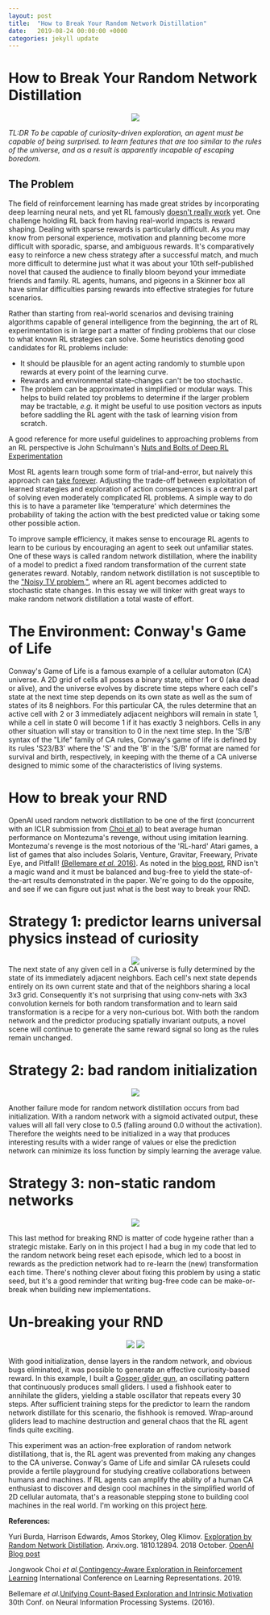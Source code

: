 ```yaml
---
layout: post
title:  "How to Break Your Random Network Distillation"
date:   2019-08-24 00:00:00 +0000
categories: jekyll update
---
```


# How to Break Your Random Network Distillation
<div align="center">
<img src="/blog/assets/small_weights_0_5_out_pred.png">
</div>

<em>TL:DR To be capable of curiosity-driven exploration, an agent must be capable of being surprised.  to learn features that are too similar to the rules of the universe, and as a result is apparently incapable of escaping boredom.</em>

## The Problem

The field of reinforcement learning has made great strides by incorporating deep learning neural nets, and yet RL famously <a href="https://www.alexirpan.com/2018/02/14/rl-hard.html">doesn't really work</a> yet. One challenge holding RL back from having real-world impacts is reward shaping. Dealing with sparse rewards is particularly difficult. As you may know from personal experience, motivation and planning become more difficult with sporadic, sparse, and ambiguous rewards. It's comparatively easy to reinforce a new chess strategy after a successful match, and much more difficult to determine just what it was about your 10th self-published novel that caused the audience to finally bloom beyond your immediate friends and family. RL agents, humans, and pigeons in a Skinner box all have similar difficulties parsing rewards into effective strategies for future scenarios.

Rather than starting from real-world scenarios and devising training algorithms capable of general intelligence from the beginning, the art of RL experimentation is in large part a matter of finding problems that our close to what known RL strategies can solve. Some heuristics denoting good candidates for RL problems include: 

* It should be plausible for an agent acting randomly to stumble upon rewards at every point of the learning curve.
* Rewards and environmental state-changes can't be too stochastic. 
* The problem can be approximated in simplified or modular ways. This helps to build related toy problems to determine if the larger problem may be tractable, <em>e.g.</em> it might be useful to use position vectors as inputs before saddling the RL agent with the task of learning vision from scratch. 

A good reference for more useful guidelines to approaching problems from an RL perspective is John Schulmann's <a href="https://www.youtube.com/watch?v=8EcdaCk9KaQ">Nuts and Bolts of Deep RL Experimentation</a>

Most RL agents learn trough some form of trial-and-error, but naively this approach can <a href="https://en.wikipedia.org/wiki/Levinthal%27s_paradox">take forever</a>. Adjusting the trade-off between exploitation of learned strategies and exploration of action consequences is a central part of solving even moderately complicated RL problems. A simple way to do this is to have a parameter like 'temperature' which determines the probability of taking the action with the best predicted value or taking some other possible action. 

To improve sample efficiency, it makes sense to encourage RL agents to learn to be curious by encouraging an agent to seek out unfamiliar states. One of these ways is called random network distillation, where the inability of a model to predict a fixed random transformation of the current state generates reward. Notably, random network distillation is not susceptible to the <a href=""> "Noisy TV problem,"</a>, where an RL agent becomes addicted to stochastic state changes. In this essay we will tinker with great ways to make random network distillation a total waste of effort. 

# The Environment: Conway's Game of Life

Conway's Game of Life is a famous example of a cellular automaton (CA) universe. A 2D grid of cells all posses a binary state, either 1 or 0 (aka dead or alive), and the universe evolves by discrete time steps where each cell's state at the next time step depends on its own state as well as the sum of states of its 8 neighbors. For this particular CA, the rules determine that an active cell with 2 or 3 immediately adjacent neighbors will remain in state 1, while a cell in state 0 will become 1 if it has exactly 3 neighbors. Cells in any other situation will stay or transition to 0 in the next time step. In the 'S/B' syntax of the "Life" family of CA rules, Conway's game of life is defined by its rules 'S23/B3' where the 'S' and the 'B' in the 'S/B' format are named for survival and birth, respectively, in keeping with the theme of a CA universe designed to mimic some of the characteristics of living systems. 

# How to break your RND 
OpenAI used random network distillation to be one of the first (concurrent with an ICLR submission from [Choi et al](https://openreview.net/forum?id=HyxGB2AcY7)) to beat average human performance on Montezuma's revenge, without using imitation learning. Montezuma's revenge is the most notorious of the 'RL-hard' Atari games, a list of games that also includes Solaris, Venture, Gravitar, Freewary, Private Eye, and Pitfall! [(Bellemare <em>et al.</em> 2016)](https://arxiv.org/abs/1606.01868). As noted in the [blog post](https://openai.com/blog/reinforcement-learning-with-prediction-based-rewards/), RND isn't a magic wand and it must be balanced and bug-free to yield the state-of-the-art results demonstrated in the paper. We're going to do the opposite, and see if we can figure out just what is the best way to break your RND.  

# Strategy 1: predictor learns universal physics instead of curiosity

<div align="center">
<img src="/blog/assets/convnet_predictor_not_surprised.png">
</div>
The next state of any given cell in a CA universe is fully determined by the state of its immediately adjacent neighbors. Each cell's next state depends entirely on its own current state and that of the neighbors sharing a local 3x3 grid. Consequently it's not surprising that using conv-nets with 3x3 convolution kernels for both random transformation and to learn said transformation is a recipe for a very non-curious bot. With both the random network and the predictor producing spatially invariant outputs, a novel scene will continue to generate the same reward signal so long as the rules remain unchanged. 

# Strategy 2: bad random initialization

<div align="center">
<img src="/blog/assets/small_weights_0_5_output.png">
</div>


Another failure mode for random network distillation occurs from bad initialization. With a random network with a sigmoid activated output, these values will all fall very close to 0.5 (falling around 0.0 without the activation). Therefore the weights need to be initialized in a way that produces interesting results with a wider range of values or else the prediction network can minimize its loss function by simply learning the average value.

# Strategy 3: non-static random networks

<div align="center">
<img src="/blog/assets/resetting_rn_no_surprise.png">
</div>

This last method for breaking RND is matter of code hygeine rather than a strategic mistake. Early on in this project I had a bug in my code that led to the random network being reset each episode, which led to a boost in rewards as the prediction network had to re-learn the (new) transformation each time. There's nothing clever about fixing this problem by using a static seed, but it's a good reminder that writing bug-free code can be make-or-break when building new implementations. 

# Un-breaking your RND

<div align="center">
<img src="/blog/assets/gosper_glider_surprise.gif">
<img src="/blog/assets/screen_tb_gosper_surprise_reward.png">
</div>

With good initialization, dense layers in the random network, and obvious bugs eliminated, it was possible to generate an effective curiosity-based reward. In this example, I built a <a href="https://en.wikipedia.org/wiki/Gun_(cellular_automaton)">Gosper glider gun</a>, an oscillating pattern that continuously produces small gliders. I used a fishhook eater to annihilate the gliders, yielding a stable oscillator that repeats every 30 steps. After sufficient training steps for the predictor to learn the random network distillate for this scenario, the fishhook is removed. Wrap-around gliders lead to machine destruction and general chaos that the RL agent finds quite exciting.

This experiment was an action-free exploration of random network distillationg, that is, the RL agent was prevented from making any changes to the CA universe. Conway's Game of Life and similar CA rulesets could provide a fertile playground for studying creative collaborations between humans and machines. If RL agents can amplify the ability of a human CA enthusiast to discover and design cool machines in the simplified world of 2D cellular automata, that's a reasonable stepping stone to building cool machines in the real world. I'm working on this project <a href="https://gitlab.com/riveSunder/carle/tree/master">here</a>. 

<strong>References:</strong>

Yuri Burda, Harrison Edwards, Amos Storkey, Oleg Klimov. [Exploration by Random Network Distillation](https://arxiv.org/abs/1810.12894). Arxiv.org. 1810.12894. 2018 October. <a href="https://openai.com/blog/reinforcement-learning-with-prediction-based-rewards/">OpenAI Blog post</a>

Jongwook Choi <em>et al.</em>[Contingency-Aware Exploration in Reinforcement Learning](https://openreview.net/forum?id=HyxGB2AcY7) International Conference on Learning Representations. 2019.

Bellemare <em>et al.</em>[Unifying Count-Based Exploration and Intrinsic Motivation](https://arxiv.org/abs/1606.01868) 30th Conf. on Neural Information Processing Systems. (2016).
